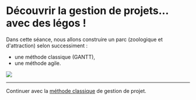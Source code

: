 # Découvrir la gestion de projets... avec des légos !

Dans cette séance, nous allons construire un parc (zoologique et d'attraction) selon successiment :

- une méthode classique (GANTT),
- une méthode agile.

<a href="https://education.lego.com/en-us/products/community-starter-set/9389">
<img src="http://images.brickset.com/sets/images/9389-1.jpg" />
</a>

---

Continuer avec la [méthode classique](gantt.md) de gestion de projet.